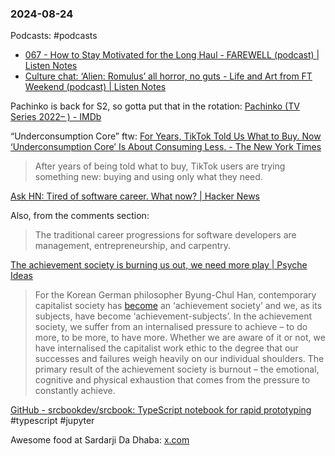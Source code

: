 ### 2024-08-24

Podcasts: #podcasts 
* [067 - How to Stay Motivated for the Long Haul - FAREWELL (podcast) | Listen Notes](https://lnns.co/H_tTPMNlmhJ)
* [Culture chat: ‘Alien: Romulus’ all horror, no guts - Life and Art from FT Weekend (podcast) | Listen Notes](https://lnns.co/oR-wAy7ahj_)

Pachinko is back for S2, so gotta put that in the rotation: [Pachinko (TV Series 2022– ) - IMDb](https://www.imdb.com/title/tt8888462/)

“Underconsumption Core” ftw: [For Years, TikTok Told Us What to Buy. Now ‘Underconsumption Core’ Is About Consuming Less. - The New York Times](https://www.nytimes.com/2024/07/25/style/tiktok-underconsumption-influencers.html)

> After years of being told what to buy, TikTok users are trying something new: buying and using only what they need.

[Ask HN: Tired of software career. What now? | Hacker News](https://news.ycombinator.com/item?id=41286630)

Also, from the comments section:
> The traditional career progressions for software developers are management, entrepreneurship, and carpentry.

[The achievement society is burning us out, we need more play | Psyche Ideas](https://psyche.co/ideas/the-achievement-society-is-burning-us-out-we-need-more-play)

> For the Korean German philosopher Byung-Chul Han, contemporary capitalist society has [become](https://www.sup.org/books/title/?id=25725) an ‘achievement society’ and we, as its subjects, have become ‘achievement-subjects’. In the achievement society, we suffer from an internalised pressure to achieve – to do more, to be more, to have more. Whether we are aware of it or not, we have internalised the capitalist work ethic to the degree that our successes and failures weigh heavily on our individual shoulders. The primary result of the achievement society is burnout – the emotional, cognitive and physical exhaustion that comes from the pressure to constantly achieve.

[GitHub - srcbookdev/srcbook: TypeScript notebook for rapid prototyping](https://github.com/srcbookdev/srcbook) #typescript #jupyter

Awesome food at Sardarji Da Dhaba: [x.com](https://x.com/itspsneha/status/1827360122613518352)
